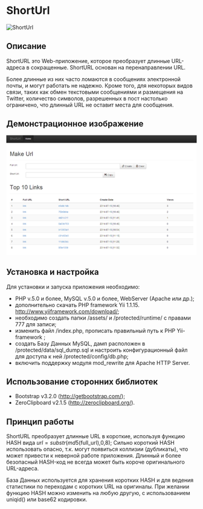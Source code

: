ShortUrl
========

![ShortUrl](http://www.techgid.ru/img/2012/11/28/turn-long-short.jpg)

Описание
---------

ShortURL это Web-приложение, которое преобразует длинные URL-адреса в сокращенные. ShortURL основан на перенаправлении URL.

Более длинные из них часто ломаются в сообщениях электронной почты, и могут работать не надежно. Кроме того, для некоторых видов связи, таких как обмен текстовыми сообщениями и размещения на Twitter, количество символов, разрешенных в пост настолько ограничено, что длинный URL не оставит места для сообщения.

Демонстрационное изображение
---------
![ShortUrl](https://github.com/PitBult/shorturl/blob/master/demo.png)

Установка и настройка
---------
Для установки и запуска приложения необходимо:
- PHP v.5.0 и более, MySQL v.5.0 и более, WebServer (Apache или др.);
- дополнительно скачать PHP framework Yii 1.1.15. http://www.yiiframework.com/download/;
- необходимо создать папки /assets/ и /protected/runtime/ с правами 777 для записи;
- изменить файл /index.php, прописать правильный путь к PHP Yii-framework ;
- создать Базу Данных MySQL, дамп расположен в /protected/data/sql_dump.sql и настроить конфигурационный файл для доступа к ней /protected/config/db.php;
- включить поддержку модуля mod_rewrite для Apache HTTP Server.

Использование сторонних библиотек
---------
- Bootstrap v3.2.0 (http://getbootstrap.com/);
- ZeroClipboard v2.1.5 (http://zeroclipboard.org/).

Принцип работы
---------
ShortURL преобразует длинные URL в короткие, используя функцию HASH вида $url = substr(md5($full_url),0,8);
Сильно короткий HASH использовать опасно, т.к. могут появиться коллизии (дубликаты), что может привести к неверной работе приложения. Длинный и более безопасный HASH-код не всегда может быть короче оригинального URL-адреса.

База Данных используется для хранения коротких HASH и для ведения статистики по переходам с коротких URL на оригиналы.
При желании функцию HASH можно изменить на любую другую, с использованием uniqid() или base62 кодировки.
